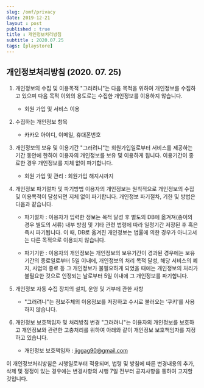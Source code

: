 ```yaml
---
slug: /omf/privacy
date: 2019-12-21
layout : post
published : true
title : 개인정보처리방침
subtitle : 2020.07.25
tags: [playstore]
---
```

## 개인정보처리방침 (2020. 07. 25)
1. 개인정보의 수집 및 이용목적
"그러려니"는 다음 목적을 위하여 개인정보를 수집하고 있으며 다음 목적 이외의 용도로는 수집한 개인정보를 이용하지 않습니다.
    - 회원 가입 및 서비스 이용

2. 수집하는 개인정보 항목
    - 카카오 아이디, 이메일, 휴대폰번호

3. 개인정보의 보유 및 이용기간
"그러려니"는 회원가입일로부터 서비스를 제공하는 기간 동안에 한하여 이용자의 개인정보를 보유 및 이용하게 됩니다. 이용기간이 종료한 경우 개인정보를 지체 없이 파기합니다.
    - 회원 가입 및 관리 : 회원가입 해지시까지

4. 개인정보 파기절차 및 파기방법
이용자의 개인정보는 원칙적으로 개인정보의 수집 및 이용목적이 달성되면 지체 없이 파기합니다. 개인정보 파기절차, 기한 및 방법은 다음과 같습니다.

    - 파기절차 : 이용자가 입력한 정보는 목적 달성 후 별도의 DB에 옮겨져(종이의 경우 별도의 서류) 내부 방침 및 기타 관련 법령에 따라 일정기간 저장된 후 혹은 즉시 파기됩니다. 이 때, DB로 옮겨진 개인정보는 법률에 의한 경우가 아니고서는 다른 목적으로 이용되지 않습니다.

    - 파기기한 : 이용자의 개인정보는 개인정보의 보유기간이 경과된 경우에는 보유기간의 종료일로부터 5일 이내에, 개인정보의 처리 목적 달성, 해당 서비스의 폐지, 사업의 종료 등 그 개인정보가 불필요하게 되었을 때에는 개인정보의 처리가 불필요한 것으로 인정되는 날로부터 5일 이내에 그 개인정보를 파기합니다.

5. 개인정보 자동 수집 장치의 설치, 운영 및 거부에 관한 사항
    - "그러려니"는 정보주체의 이용정보를 저장하고 수시로 불러오는 ‘쿠키’를 사용하지 않습니다.

6. 개인정보 보호책임자 및 처리방침 변경
"그러려니"는 이용자의 개인정보를 보호하고 개인정보와 관련한 고충처리를 위하여 아래와 같이 개인정보 보호책임자를 지정하고 있습니다.

    - 개인정보 보호책임자 : jiggag90@gmail.com

이 개인정보처리방침은 시행일로부터 적용되며, 법령 및 방침에 따른 변경내용의 추가, 삭제 및 정정이 있는 경우에는 변경사항의 시행 7일 전부터 공지사항을 통하여 고지할 것입니다.
